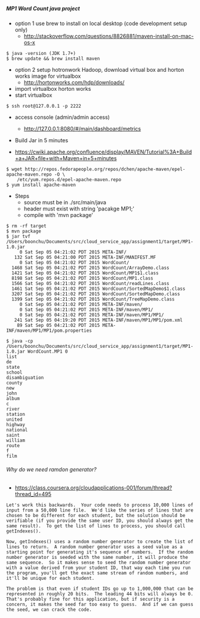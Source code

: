 ##### MP1 Word Count java project

  * option 1 use brew to install on local desktop (code development setup only)
    - http://stackoverflow.com/questions/8826881/maven-install-on-mac-os-x

```
$ java -version (JDK 1.7+)
$ brew update && brew install maven
```

  * option 2 setup hotronwork Hadoop, download virtual box and horton works image for virtualbox
	- http://hortonworks.com/hdp/downloads/
  * import virtualbox horton works
  * start virtualbox 

```
$ ssh root@127.0.0.1 -p 2222
```

  * access console (admin/admin access)
	- http://127.0.0.1:8080/#/main/dashboard/metrics

  * Build Jar in 5 minutes
  * https://cwiki.apache.org/confluence/display/MAVEN/Tutorial%3A+Build+a+JAR+file+with+Maven+in+5+minutes

```
$ wget http://repos.fedorapeople.org/repos/dchen/apache-maven/epel-apache-maven.repo -O \
	/etc/yum.repos.d/epel-apache-maven.repo
$ yum install apache-maven
```

* Steps
  - source must be in ./src/main/java
  - header must exist with string 'pacakge MP1;'
  - compile with 'mvn package'

```
$ rm -rf target
$ mvn package
$ jar tvf /Users/boonchu/Documents/src/cloud_service_app/assignment1/target/MP1-1.0.jar
     0 Sat Sep 05 04:21:02 PDT 2015 META-INF/
   132 Sat Sep 05 04:21:00 PDT 2015 META-INF/MANIFEST.MF
     0 Sat Sep 05 04:21:02 PDT 2015 WordCount/
  1468 Sat Sep 05 04:21:02 PDT 2015 WordCount/ArrayDemo.class
  1421 Sat Sep 05 04:21:02 PDT 2015 WordCount/MP1$1.class
  8198 Sat Sep 05 04:21:02 PDT 2015 WordCount/MP1.class
  1566 Sat Sep 05 04:21:02 PDT 2015 WordCount/readLines.class
  1461 Sat Sep 05 04:21:02 PDT 2015 WordCount/SortedMapDemo$1.class
  3207 Sat Sep 05 04:21:02 PDT 2015 WordCount/SortedMapDemo.class
  1399 Sat Sep 05 04:21:02 PDT 2015 WordCount/TreeMapDemo.class
     0 Sat Sep 05 04:21:02 PDT 2015 META-INF/maven/
     0 Sat Sep 05 04:21:02 PDT 2015 META-INF/maven/MP1/
     0 Sat Sep 05 04:21:02 PDT 2015 META-INF/maven/MP1/MP1/
   241 Sat Sep 05 04:19:20 PDT 2015 META-INF/maven/MP1/MP1/pom.xml
    89 Sat Sep 05 04:21:02 PDT 2015 META-INF/maven/MP1/MP1/pom.properties
```

```
$ java -cp /Users/boonchu/Documents/src/cloud_service_app/assignment1/target/MP1-1.0.jar WordCount.MP1 0
list
de
state
school
disambiguation
county
new
john
album
c
river
station
united
highway
national
saint
william
route
f
film
```

###### Why do we need ramdon generator?
  * https://class.coursera.org/cloudapplications-001/forum/thread?thread_id=495

```
Let's work this backwards.  Your code needs to process 10,000 lines of input from a 50,000 line file.  We'd like the series of lines that are chosen to be different for each student, but the solution should be verifiable (if you provide the same user ID, you should always get the same result).  To get the list of lines to process, you should call getIndexes().

Now, getIndexes() uses a random number generator to create the list of lines to return.  A random number generator uses a seed value as a starting point for generating it's sequence of numbers.  If the random number generator is seeded with the same number, it will produce the same sequence.  So it makes sense to seed the random number generator with a value derived from your student ID, that way each time you run the program, you'll get the exact same stream of random numbers, and it'll be unique for each student.

The problem is that even if student IDs go up to 1,000,000 that can be represented in roughly 20 bits.  The leading 44 bits will always be 0.  That's probably fine for this application, but if security is a concern, it makes the seed far too easy to guess.  And if we can guess the seed, we can crack the code.
```
